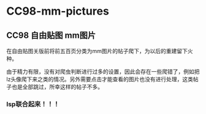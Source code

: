 # CC98-mm-pictures


## CC98 自由贴图 mm图片

在自由贴图关版前将前五百页分类为mm图片的帖子爬下，为以后的重建留下火种。

由于精力有限，没有对爬虫判断进行过多的设置，因此会存在一些爬错了，例如把lz头像爬下来之类的情况。另外需要点击才能查看的图片也没有进行处理，这类帖子也是全部跳过，所幸这样的帖子不多。

### lsp联合起来！！！
